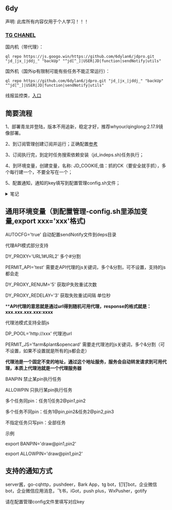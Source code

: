 
## 6dy

声明: 此库所有内容仅用于个人学习！！！

### [TG CHANEL](https://t.me/dylan_jdpro)


国内机（带代理）：

```
ql repo https://js.googo.win/https://github.com/6dylan6/jdpro.git "jd_|jx_|jddj_" "backUp" "^jd[^_]|USER|JD|function|sendNotify|utils"

```


国外机（国外ip有限制可能有些任务不能正常运行）：

```
ql repo https://github.com/6dylan6/jdpro.git "jd_|jx_|jddj_" "backUp" "^jd[^_]|USER|JD|function|sendNotify|utils"

```


线报监控类，[入口](https://github.com/6dylan6/jdm.git)



## 简要流程

1、部署青龙并登陆，版本不用追新，稳定才好，推荐whyour/qinglong:2.17.9镜像部署。

2、到订阅管理创建订阅并运行；正确配置[参考](https://github.com/6dylan6/jdpro/issues/22)

3、订阅执行完，到定时任务搜索依赖安装（jd_indeps.sh)任务执行；

4、到环境变量，创建变量，名称: JD_COOKIE,值：抓的CK（要安全就手抓），多个每行建一个，不要全写在一个；

5、配置通知，通知的key填写到配置管理config.sh文件；


<details>
<summary>笔记</summary>
<pre><code>

1、任务并发和分组

并发配置方法：

在任务后面加conc JD_COOKIE

如 task XXXXX.js conc JD_COOKIE

任务分组运行方法：

在任务后面加desi JD_COOKIE 需要运行的ck序号

如 task XXXX.js desi JD_COOKIE 1-10  前10个一组运行，2 8 9就是第2/8/9序号的ck执行，以此类推。

2、通知支持一对一推送和显示备注（需用本库sendnotify文件），还有分组通知等用法参考[notify.md](./notify.md)

备注显示变量如下

export NOTIFY_SHOWNAMETYPE="1"    不做任何变动

export NOTIFY_SHOWNAMETYPE="2"    效果是 :  账号名称：别名(备注)	

export NOTIFY_SHOWNAMETYPE="3"    效果是 :  账号名称：pin(备注)

export NOTIFY_SHOWNAMETYPE="4"    效果是 :  账号名称：备注

3、因为青龙有随机延时（可以在配置文件设置为0，默认300秒），所以涉及准点运行的任务，最后加now，如果是desi或conc不用加也会准时跑。

4、青龙系统通知（新增删除任务、登录等通知），需把通知变量写到config.sh文件，在环境变量里只发脚本运行通知哈。

5、建议调整任务运行超时时间，青龙默认1小时有些跑不完就被强制结束，config.sh里配置。CommandTimeoutTime="3h"  即改为3小时，根据自己ck数量调整。

6、如需禁止某些CK参加所有活动或某些活动功能，实现重组CK顺序功能，包括随机、优先、轮换、组队、分段等功能，把[task_before](./docker/task_before.sh)文件内容复制到配置管理task_before.sh保存

常用变量举例：

Recombin_CK_Mode="1"  全部顺序随机

Recombin_CK_Mode="2" Recombin_CK_ARG1="15" 假设有100个CK，前15个CK按正常顺序靠前，其余CK随机乱序

Recombin_CK_Mode="3" Recombin_CK_ARG1="5" Recombin_CK_ARG2="5"  假设有100个CK，希望前5个账号始终保持在前部，剩余95个账号按照轮换模式每天轮换5个

其他用法具体参考[文档](https://docs.qq.com/doc/DTXh6QUVjRXJ1TFdN)
</code></pre>
</details>


## 通用环境变量（到配置管理-config.sh里添加变量,export xxx='xxx'格式)

AUTOCFG='true' 自动配置sendNotify文件到deps目录 

代理API模式部分支持

DY_PROXY='URL1#URL2' 多个#分割

PERMIT_API='test' 需要走API代理的js关键词，多个&分割，可不设置，支持的js都会走

DY_PROXY_RENUM='5'  获取IP失败重试次数

DY_PROXY_REDELAY='3' 获取失败重试间隔 单位秒

****API代理的意思就是通过url得到随机可用代理，response的格式就是：xxx.xxx.xxx.xxx:xxxx**

代理池模式支持全部js

DP_POOL='http://xxx' 代理池url

PERMIT_JS='farm&plant&opencard' 需要走代理池的js关键词，多个&分割（可不设置，如果不设置就是所有的js都会走）

**代理池是一个固定不变的地址，通过这个地址服务，服务会自动转发请求到可用代理，本质上代理池就是一个代理服务器**

BANPIN 禁止某pin执行任务

ALLOWPIN 只执行某pin执行任务

多个任务同pin：任务1|任务2@pin1,pin2  

多个任务不同pin：任务1@pin,pin2&任务2@pin2,pin3

不指定任务只写pin：全部任务

示例 

export BANPIN='draw@pin1,pin2'

export ALLOWPIN='draw@pin1,pin2'

## 支持的通知方式

server酱，go-cqhttp，pushdeer，Bark App，tg bot，钉钉bot，企业微信bot，企业微信应用消息，飞书，iGot，push plus，WxPusher，gotify

请在配置管理config文件里填写对应key
